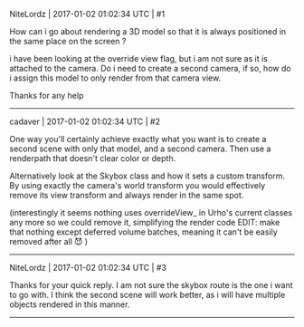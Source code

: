 NiteLordz | 2017-01-02 01:02:34 UTC | #1

How can i go about rendering a 3D model so that it is always positioned in the same place on the screen ? 

i have been looking at the override view flag, but i am not sure as it is attached to the camera.  Do i need to create a second camera, if so, how do i assign this model to only render from that camera view.

Thanks for any help

-------------------------

cadaver | 2017-01-02 01:02:34 UTC | #2

One way you'll certainly achieve exactly what you want is to create a second scene with only that model, and a second camera. Then use a renderpath that doesn't clear color or depth.

Alternatively look at the Skybox class and how it sets a custom transform. By using exactly the camera's world transform you would effectively remove its view transform and always render in the same spot.

(interestingly it seems nothing uses overrideView_ in Urho's current classes any more so we could remove it, simplifying the render code EDIT: make that nothing except deferred volume batches, meaning it can't be easily removed after all  :smiling_imp:  )

-------------------------

NiteLordz | 2017-01-02 01:02:34 UTC | #3

Thanks for your quick reply. I am not sure the skybox route is the one i want to go with.  I think the second scene will work better, as i will have multiple objects rendered in this manner.

-------------------------

